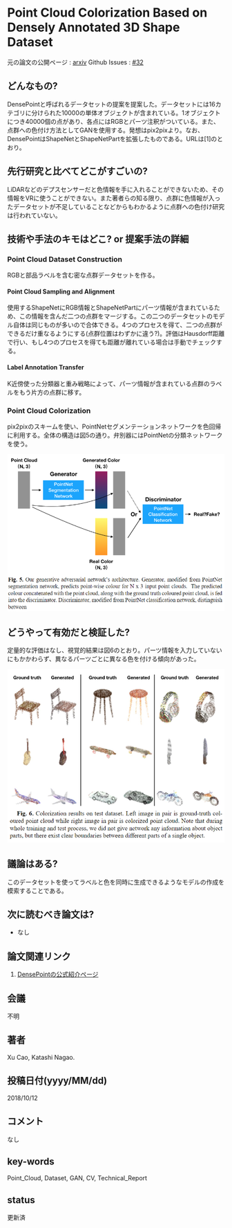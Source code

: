 # Point Cloud Colorization Based on  Densely Annotated 3D Shape Dataset

元の論文の公開ページ : [arxiv](https://arxiv.org/abs/1810.05396)
Github Issues : [#32](https://github.com/Obarads/obarads.github.io/issues/32)

## どんなもの?
DensePointと呼ばれるデータセットの提案を提案した。データセットには16カテゴリに分けられた10000の単体オブジェクトが含まれている。1オブジェクトにつき40000個の点があり、各点にはRGBとパーツ注釈がついている。また、点群への色付け方法としてGANを使用する。発想はpix2pixより。なお、DensePointはShapeNetとShapeNetPartを拡張したものである。URLは[1]のとおり。

## 先行研究と比べてどこがすごいの?
LiDARなどのデプスセンサーだと色情報を手に入れることができないため、その情報をVRに使うことができない。また著者らの知る限り、点群に色情報が入ったデータセットが不足していることなどからもわかるように点群への色付け研究は行われていない。

## 技術や手法のキモはどこ? or 提案手法の詳細
### Point Cloud Dataset Construction
RGBと部品ラベルを含む密な点群データセットを作る。

#### Point Cloud Sampling and Alignment
使用するShapeNetにRGB情報とShapeNetPartにパーツ情報が含まれているため、この情報を含んだ二つの点群をマージする。この二つのデータセットのモデル自体は同じものが多いので合体できる。4つのプロセスを得て、二つの点群ができるだけ重なるようにする(点群位置はわずかに違う?)。評価はHausdorff距離で行い、もし4つのプロセスを得ても距離が離れている場合は手動でチェックする。

#### Label Annotation Transfer
K近傍使った分類器と重み戦略によって、パーツ情報が含まれている点群のラベルをもう片方の点群に移す。

### Point Cloud Colorization
pix2pixのスキームを使い、PointNetセグメンテーションネットワークを色回帰に利用する。全体の構造は図5の通り。弁別器にはPointNetの分類ネットワークを使う。

![fig5](img/PCCBoDA3SD/fig5.png)

## どうやって有効だと検証した?
定量的な評価はなし、視覚的結果は図6のとおり。パーツ情報を入力していないにもかかわらず、異なるパーツごとに異なる色を付ける傾向があった。

![fig6](img/PCCBoDA3SD/fig6.png)

## 議論はある?
このデータセットを使ってラベルと色を同時に生成できるようなモデルの作成を模索することである。

## 次に読むべき論文は?
- なし

## 論文関連リンク
1. [DensePointの公式紹介ページ](http://rwdc.nagao.nuie.nagoya-u.ac.jp/DensePoint)

## 会議
不明

## 著者
Xu Cao, Katashi Nagao.

## 投稿日付(yyyy/MM/dd)
2018/10/12

## コメント
なし

## key-words
Point_Cloud, Dataset, GAN, CV, Technical_Report

## status
更新済